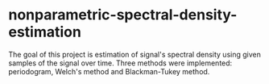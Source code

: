 # nonparametric-spectral-density-estimation
The goal of this project is estimation of signal's spectral density using given samples of the signal over time. Three methods were implemented: periodogram, Welch's method and Blackman-Tukey method.
